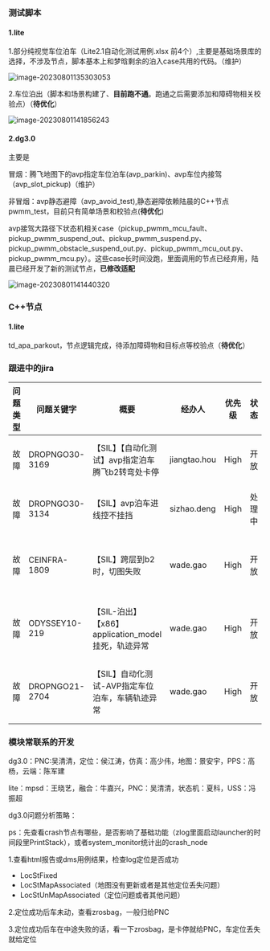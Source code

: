 ### 测试脚本

#### 1.lite

1.部分纯视觉车位泊车（Lite2.1自动化测试用例.xlsx 前4个）,主要是基础场景库的选择，不涉及节点，脚本基本上和梦晗剩余的泊入case共用的代码。（维护）

![image-20230801135303053](/home/user/.config/Typora/typora-user-images/image-20230801135303053.png)



2.车位泊出（脚本和场景构建了、**目前跑不通**。跑通之后需要添加和障碍物相关校验点）（**待优化**）

![image-20230801141856243](/home/user/.config/Typora/typora-user-images/image-20230801141856243.png)



#### 2.dg3.0

主要是

冒烟：腾飞地图下的avp指定车位泊车(avp_parkin)、avp车位内接驾（avp_slot_pickup)（维护）

非冒烟：avp静态避障（avp_avoid_test),静态避障依赖陆晨的C++节点pwmm_test，目前只有简单场景和校验点(**待优化**)

avp接驾大路径下状态机相关case（pickup_pwmm_mcu_fault、pickup_pwmm_suspend_out、pickup_pwmm_suspend.py、pickup_pwmm_obstacle_suspend_out.py、pickup_pwmm_mcu_out.py、pickup_pwmm_mcu.py）。这些case长时间没跑，里面调用的节点已经弃用，陆晨已经开发了新的测试节点，**已修改适配**

![image-20230801141440320](/home/user/.config/Typora/typora-user-images/image-20230801141440320.png)

### C++节点

#### 1.lite

td_apa_parkout，节点逻辑完成，待添加障碍物和目标点等校验点（**待优化**）



### 跟进中的jira

| 问题类型 | 问题关键字     | 概要                                               | 经办人       | 优先级 | 状态   | 创建日期              | 模块       | 备注           |
| -------- | -------------- | -------------------------------------------------- | ------------ | ------ | ------ | --------------------- | ---------- | -------------- |
| 故障     | DROPNGO30-3169 | 【SIL】【自动化测试】avp指定泊车腾飞b2转弯处卡停   | jiangtao.hou | High   | 开放   | 31/七月/23 11:55 上午 | 定位       |                |
| 故障     | DROPNGO30-3134 | 【SIL】avp泊车进线控不挂挡                         | sizhao.deng  | High   | 处理中 | 28/七月/23 10:46 上午 | 规控       |                |
| 故障     | CEINFRA-1809   | 【SIL】跨层到b2时，切图失败                        | wade.gao     | High   | 开放   | 28/七月/23 10:41 上午 | 仿真工具   | 待仿真分析     |
| 故障     | ODYSSEY10-219  | 【SIL-泊出】【x86】application_model挂死，轨迹异常 | wade.gao     | High   | 开放   | 12/七月/23 10:17 上午 | 泊车状态机 | **待仿真分析** |
| 故障     | DROPNGO21-2704 | 【SIL】自动化测试-AVP指定车位泊车，车辆轨迹异常    | wade.gao     | High   | 开放   | 13/三月/23 1:27 下午  | 规控       | 长期未复现     |

### 模块常联系的开发

dg3.0：PNC:吴清清，定位：侯江涛，仿真：高少伟，地图：景安宇，PPS：高杨，云端：陈军建

lite：mpsd：王晓艺，融合：牛嘉兴，PNC：吴清清，状态机：夏科，USS：冯振超



dg3.0问题分析策略：

ps：先查看crash节点有哪些，是否影响了基础功能（zlog里面启动launcher的时间段里PrintStack），或者system_monitor统计出的crash_node

1.查看html报告或dms用例结果，检查log定位是否成功

- LocStFixed
- LocStMapAssociated（地图没有更新或者是其他定位丢失问题）
- LocStUnMapAssociated（定位问题或者其他问题）

2.定位成功后车未动，查看zrosbag，一般归给PNC

3.定位成功后车在中途失败的话，看一下zrosbag，是卡停就给PNC，车定位丢失就给定位

